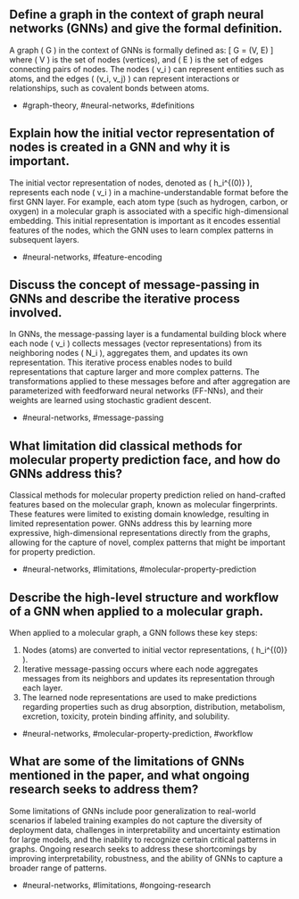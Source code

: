 ## Define a graph in the context of graph neural networks (GNNs) and give the formal definition.

A graph \( G \) in the context of GNNs is formally defined as:
\[ G = (V, E) \]
where \( V \) is the set of nodes (vertices), and \( E \) is the set of edges connecting pairs of nodes. The nodes \( v_i \) can represent entities such as atoms, and the edges \( (v_i, v_j) \) can represent interactions or relationships, such as covalent bonds between atoms.

- #graph-theory, #neural-networks, #definitions

## Explain how the initial vector representation of nodes is created in a GNN and why it is important.

The initial vector representation of nodes, denoted as \( h_i^{(0)} \), represents each node \( v_i \) in a machine-understandable format before the first GNN layer. For example, each atom type (such as hydrogen, carbon, or oxygen) in a molecular graph is associated with a specific high-dimensional embedding. This initial representation is important as it encodes essential features of the nodes, which the GNN uses to learn complex patterns in subsequent layers.

- #neural-networks, #feature-encoding

## Discuss the concept of message-passing in GNNs and describe the iterative process involved.

In GNNs, the message-passing layer is a fundamental building block where each node \( v_i \) collects messages (vector representations) from its neighboring nodes \( N_i \), aggregates them, and updates its own representation. This iterative process enables nodes to build representations that capture larger and more complex patterns. The transformations applied to these messages before and after aggregation are parameterized with feedforward neural networks (FF-NNs), and their weights are learned using stochastic gradient descent.

- #neural-networks, #message-passing

## What limitation did classical methods for molecular property prediction face, and how do GNNs address this?

Classical methods for molecular property prediction relied on hand-crafted features based on the molecular graph, known as molecular fingerprints. These features were limited to existing domain knowledge, resulting in limited representation power. GNNs address this by learning more expressive, high-dimensional representations directly from the graphs, allowing for the capture of novel, complex patterns that might be important for property prediction.

- #neural-networks, #limitations, #molecular-property-prediction

## Describe the high-level structure and workflow of a GNN when applied to a molecular graph.

When applied to a molecular graph, a GNN follows these key steps:
1. Nodes (atoms) are converted to initial vector representations, \( h_i^{(0)} \).
2. Iterative message-passing occurs where each node aggregates messages from its neighbors and updates its representation through each layer.
3. The learned node representations are used to make predictions regarding properties such as drug absorption, distribution, metabolism, excretion, toxicity, protein binding affinity, and solubility.

- #neural-networks, #molecular-property-prediction, #workflow

## What are some of the limitations of GNNs mentioned in the paper, and what ongoing research seeks to address them?

Some limitations of GNNs include poor generalization to real-world scenarios if labeled training examples do not capture the diversity of deployment data, challenges in interpretability and uncertainty estimation for large models, and the inability to recognize certain critical patterns in graphs. Ongoing research seeks to address these shortcomings by improving interpretability, robustness, and the ability of GNNs to capture a broader range of patterns.

- #neural-networks, #limitations, #ongoing-research